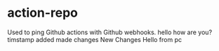 # action-repo
Used to ping Github actions with Github webhooks.
hello how are you?
timstamp added
made changes
New Changes
Hello from pc